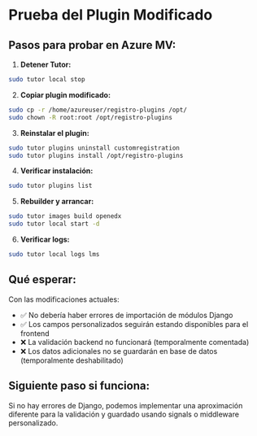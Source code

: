 # Prueba del Plugin Modificado

## Pasos para probar en Azure MV:

1. **Detener Tutor:**
```bash
sudo tutor local stop
```

2. **Copiar plugin modificado:**
```bash
sudo cp -r /home/azureuser/registro-plugins /opt/
sudo chown -R root:root /opt/registro-plugins
```

3. **Reinstalar el plugin:**
```bash
sudo tutor plugins uninstall customregistration
sudo tutor plugins install /opt/registro-plugins
```

4. **Verificar instalación:**
```bash
sudo tutor plugins list
```

5. **Rebuilder y arrancar:**
```bash
sudo tutor images build openedx
sudo tutor local start -d
```

6. **Verificar logs:**
```bash
sudo tutor local logs lms
```

## Qué esperar:

Con las modificaciones actuales:
- ✅ No debería haber errores de importación de módulos Django
- ✅ Los campos personalizados seguirán estando disponibles para el frontend
- ❌ La validación backend no funcionará (temporalmente comentada)
- ❌ Los datos adicionales no se guardarán en base de datos (temporalmente deshabilitado)

## Siguiente paso si funciona:

Si no hay errores de Django, podemos implementar una aproximación diferente para la validación y guardado usando signals o middleware personalizado.
